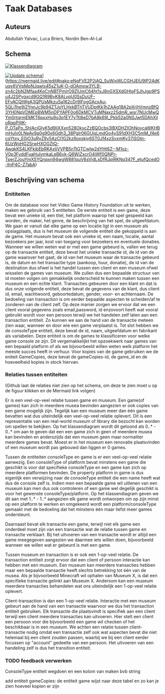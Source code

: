 # Taak Databases
## Auteurs
Abdullah Yalvac,
Luca Briers,
Nordin Ben-Al-Lal

## Schema  

[![Klassendiagram](https://mermaid.ink/img/pako:eNqFVNFu2yAU_RXE45RExW7q1Jr2sLTdyzpNa142WZqouUnRbLAAd8ui_PuusR1jR-nih8Dhcjj33AsHmmsBNKV5wa29k3xneJkpIQ3kTmpFPm4y5dfIJ14COWSK4O-zVjtCdoj8lKKFnpyRCDrpCgiCcq2sLmCzr85CBbxCoSswI3QHysAkzuZGVo2cFr_jDoiBAriFZtyiUjnCd7BuxMqtzHm74djrf6wt1OU4g9JjU2EK8xoBhe7Z-oNepZVOG_sVzHfgXQbbQnNHQDnDVQ4PACEstPIclnhNvaoNxlreeh1KcwN-kucXRqZ7ZJKEdyfYPjh0rzD_YKUpSsCDPjvZivRkgcp1ITGtsXe5x6beESi5LMZQhRS_tQn1kWdp3MsgrQ_F6otJQ5yXg2ylse6Lh0_lXQ-NNtL5RgOeEZdc1Vv0pjYTDVwYsPZBm29QcdlAlzoxMK25MGtdSbCHSf1a9EJdkcFftYyyjJL38_kHHF4tFu9wNlCegrqVcVzb65kKTUG-USgbKDMVtuGlg8-ixnTBsf-L69qJNF41H53REgw2jsCXyJuVUfcCeCRNcSi4-ZVRdAbjeO30017lNN3ywsKM1pVA47uX64RWXP3QGufO1O2Upgf6h6bsOl5cJfEyumHsesWSKJnRPU3nq8UySaJbdhvfxIyt2HFG_3oCtmDLiEXJikW4N07ieEZBNJf_sXs5m79ex71f6WQc_wG56cPO?type=png)](https://mermaid.live/edit#pako:eNqFVNFu2yAU_RXE45RExW7q1Jr2sLTdyzpNa142WZqouUnRbLAAd8ui_PuusR1jR-nih8Dhcjj33AsHmmsBNKV5wa29k3xneJkpIQ3kTmpFPm4y5dfIJ14COWSK4O-zVjtCdoj8lKKFnpyRCDrpCgiCcq2sLmCzr85CBbxCoSswI3QHysAkzuZGVo2cFr_jDoiBAriFZtyiUjnCd7BuxMqtzHm74djrf6wt1OU4g9JjU2EK8xoBhe7Z-oNepZVOG_sVzHfgXQbbQnNHQDnDVQ4PACEstPIclnhNvaoNxlreeh1KcwN-kucXRqZ7ZJKEdyfYPjh0rzD_YKUpSsCDPjvZivRkgcp1ITGtsXe5x6beESi5LMZQhRS_tQn1kWdp3MsgrQ_F6otJQ5yXg2ylse6Lh0_lXQ-NNtL5RgOeEZdc1Vv0pjYTDVwYsPZBm29QcdlAlzoxMK25MGtdSbCHSf1a9EJdkcFftYyyjJL38_kHHF4tFu9wNlCegrqVcVzb65kKTUG-USgbKDMVtuGlg8-ixnTBsf-L69qJNF41H53REgw2jsCXyJuVUfcCeCRNcSi4-ZVRdAbjeO30017lNN3ywsKM1pVA47uX64RWXP3QGufO1O2Upgf6h6bsOl5cJfEyumHsesWSKJnRPU3nq8UySaJbdhvfxIyt2HFG_3oCtmDLiEXJikW4N07ieEZBNJf_sXs5m79ex71f6WQc_wG56cPO)

[![Update schema](https://mermaid.ink/img/pako:eNqFVE2PmzAU_CuWj1U2giYBgqoemv24dKuqm0srpMqFR9YS2Mg2226j_Pc-DASbtE04xIyH8Xjes480lwXQlOYV0_qWs4NidSYKriA3XAryYZ8JO0ceWA3kmAmCv49SHAg5IPKdFz30ZBRH0HBTgUPKpdCygv1rc0Et4AUq2YDy0AMIBTOezhVvOjs9fssMEAUVMA3duEe5MIQdYNeZ5SXPWf_BKRPjDh5bDW3t76G22NyawJ15QCVHvXGpF665kUp_BvUV2LCHspLMEBBGMZHDPYALF1JYDU08V3vkatan7VozE36210dacVzBx7pS7GTDwYdnu7PBObpTeHcCg3Fmuno5OlgCw3v3Vsyxv7Nu_FBnDocMCdSMVz7UoMRPqVx_5AdX5nmyNlKxMYpZr1zWiZRcafPJwqezxakHPZ__6c0L4ZqJtsRsWjXzwAoFWt9L9QUaxjvoX03qhPYwlut4vYbeKftrZ6CwPZwZDTNK3t3cvMdhsFy-wbfzSj3HDqdZn9ufj0y4eaGmRw0n2Uy4rXtl8RnV13TWvsYb2o10WXYPXdAaFDZWgZeYTTOj5hnQHU1xWEDJ2spkFFNCKmuNfHoVOU1LVmlY0LYpsDbDvXdGGya-SYnvRrX9K02P9BdNwyhZbrfrIIrDTbyKo2hBX2maxMvkbRCto00QJsF2FZ0W9Lf9PljGyXqzjldJstmsonC7XlAounvjcbh2u7_Rxp2dGVyc_gANrtnQ?type=png)](https://mermaid.live/edit#pako:eNqFVE2PmzAU_CuWj1U2giYBgqoemv24dKuqm0srpMqFR9YS2Mg2226j_Pc-DASbtE04xIyH8Xjes480lwXQlOYV0_qWs4NidSYKriA3XAryYZ8JO0ceWA3kmAmCv49SHAg5IPKdFz30ZBRH0HBTgUPKpdCygv1rc0Et4AUq2YDy0AMIBTOezhVvOjs9fssMEAUVMA3duEe5MIQdYNeZ5SXPWf_BKRPjDh5bDW3t76G22NyawJ15QCVHvXGpF665kUp_BvUV2LCHspLMEBBGMZHDPYALF1JYDU08V3vkatan7VozE36210dacVzBx7pS7GTDwYdnu7PBObpTeHcCg3Fmuno5OlgCw3v3Vsyxv7Nu_FBnDocMCdSMVz7UoMRPqVx_5AdX5nmyNlKxMYpZr1zWiZRcafPJwqezxakHPZ__6c0L4ZqJtsRsWjXzwAoFWt9L9QUaxjvoX03qhPYwlut4vYbeKftrZ6CwPZwZDTNK3t3cvMdhsFy-wbfzSj3HDqdZn9ufj0y4eaGmRw0n2Uy4rXtl8RnV13TWvsYb2o10WXYPXdAaFDZWgZeYTTOj5hnQHU1xWEDJ2spkFFNCKmuNfHoVOU1LVmlY0LYpsDbDvXdGGya-SYnvRrX9K02P9BdNwyhZbrfrIIrDTbyKo2hBX2maxMvkbRCto00QJsF2FZ0W9Lf9PljGyXqzjldJstmsonC7XlAounvjcbh2u7_Rxp2dGVyc_gANrtnQ)](https://mermaid.live/edit#pako:eNqFVE2P2jAQ_SuWjxWLCGHJElU9lP24dKuqy6VVpMpNJqwlx45sZ1uK-O-dOAmxw3YLB-zn4c2bN2Mfaa4KoCnNBTPmlrO9ZlUmC64ht1xJ8nGXSXdGHlgF5JhJgp9PSu4J2SPygxcd9GQ1R9ByK8ALypU0SsDuUF-EFvACQtWgA3QPUsMkzuSa162cDr9lFogGAcxAu-5QLi1he9i2YnnJc9b94ZTJoYLHxkBThTVUDptKk1hZAAg18A2pXrjhVmnzBfQ3YH0NpVDMEpBWM5nDPYAPF0o6DkMCVTuMNaxz25dmR_wsr7NUcMwQYm0rtqrmEMKT6pxxHu9o3p1EY7yTtl8eD7bA8k69I_Pkb52a0NSJwt5DAhXjIoRqpPiltK-P_OTaPo_ShlAcjGIyK5d9IiXXxn528OkscZzBQOcbs3lBXDHZlOhNoycaWKHBmHulv0LNeAv9a0g90x6Gdh3_38Pglr06GUjsLmdGo4yS91dXH3C5mM_f4e6cqYtxy_E0jO3uRyZ9v5AzCI1G2kz6oxskjy6ST0Jf4xzSvxmKy37iSGtn-6UzWoHG2SrwHXOGZtQ-AwqkKS4LKFkjbEbRKAxljVVPB5nTtGTCwIw2dYHt6Z--M1oz-V0p3FvddFuaHulvmkaLeB6vk-Q6WiZxcrO4iWf0QNPr-TperZJouYmXSYQnpxn94wgW881quV6sVjdLxDfRJplRKNq347F_etufQcedO-llnP4C-Z7abA)
## Beschrijving van schema
### Enititeiten
Om de database voor het Video Game History Foundation uit te werken, maken we gebruik van 5 entiteiten. De eerste entiteit is een game, deze bevat een unieke id, een titel, het platform waarop het spel gespeeld kan worden, de maker, het genre, de beschrijving van het spel, de uitgeefdatum. We gaan er vanuit dat elke game op een locatie ligt in een museum als opslagplaats, dus is het museum de volgende entiteit die gekoppeld is aan de game. Het museum bevat ook een unieke id, een naam, locatie, aantal bezoekers per jaar, kost van toegang voor bezoekers en eventuele donaties. Wanneer we willen weten wat er met een game gebeurd is, vallen we terug op de transactie entiteit, deze bevat het unieke transactie id, de id van de game waarover het gaat, de id van het museum waar de transactie gebeurd is, de datum en het transactie type (aankoop, huur, donatie), de id van de destination dus ofwel is het handel tussen een client en een museum ofwel wisselen de games van museum. We zullen dus een bepaalde structuur van id moeten volgen om gemakkelijk onderscheid te kunnen maken tussen een museum en een echte klant. Transacties gebeuren door een klant en dat is dus onze volgende entiteit, deze bevat de gegevens van de klant, dus client id, email, wachtwoord, geboortedatum, gender, voor- en achternaam. De bedoeling van transaction is om eerder bepaalde aspecten te scheiden/af te zonderen van de client zelf. Op deze manier zorgen we ervoor dat we een client vooral gegevens zoals email,password, id enzovoort heeft wat vooral gebruikt wordt voor een persoon terwijl we het handelen zelf laten aan een transaction entiteit. Zo kunnen we aan de hand van de transactie meteen zien waar, wanneer en door wie een game verplaatst is. Tot slot hebben we de consoleType entiteit, deze bevat de id, naam, uitgeefdatum en fabrikant als variabelen. Deze entiteit is om de games te klassificeren voor welke game console ze zijn. Dit vergemakkelijkt het opzoekwerk naar games van een bepaald platform of als we bijvoorbeeld willen weten welk platform het meeste succes heeft in verhuur. Voor kopies van de game gebruiken we de eniteit GameCopies, deze bevat de gameCopies-id, de game_id en de hoeveelheid kopies in stock hiervan.

### Relaties tussen entiteiten 
(Github laat de relaties niet zien op het schema, om deze te zien moet u op de figuur klikken en de Mermaid link volgen)

Er is een veel-op-veel relatie tussen game en museum. Een game(of games) kan zich in meerdere musea bevinden aangezien er ook copies van een game mogelijk zijn. Tegelijk kan een museum meer dan één game bevatten wat dus uiteindelijk een veel-op-veel relatie oplevert. Dit is een representatie van een real-world museum of library die bezocht kan worden om spellen te bekijken. Op het klassendiagram wordt dit getoond als 0..* - 0..* om aan te geven dat een een game zich in geen of meerdere musea kan bevinden en anderszijds dat een museum geen maar normaliter meerdere games bevat. Moest er in het museum een renovatie plaatsvinden of een museum wordt pas gebouwd dan liggen er 0 games.

Tussen de entiteiten consoleType en game is er een veel-op-veel relatie aanwezig. Een consoleType of platform bevat minstens een game die geschikt is voor dat specifieke consoleType en een game kan zich op meerdere platformen bevinden. De property platform in game is dus eigenlijk een verwijzing naar de consoleType entiteit die een name heeft wat dus de console zelf is. Indien men een bepaalde game wil uitlenen van een museum kan men dus ook controleren of een game wel degelijk geschikt is voor het gewenste consoleType/platform. Op het klassendiagram geven we dit aan met 1..* - 1..* aangezien elk game wordt ontworpen om op zijn minst op een platform te werken en omgekeerd wordt een platform/consoleType gemaakt met de bedoeling dat het minstens één maar liefst meer games ondersteunt.

Daarnaast bevat elk transactie een game, terwijl niet elk game een onderdeel moet zijn van een transactie wat de relatie tussen game en transactie verklaart. Bij het uitvoeren van een transactie wordt er altijd een game meegegeven aangezien we daarmee iets willen doen, bijvoorbeeld wanneer we willen wat er gebeurd is met een game.

Tussen museum en transaction is er ook een 1-op-veel relatie. De transaction entiteit zorgt ervoor dat een client of persoon interactie kan hebben met een museum. Een museum kan meerdere transacties hebben maar een bepaalde transactie heeft slechts betrekking tot één van de musea. Als je bijvoorbeeld Minecraft wil ophalen van Museum X, is dat een specifieke transactie gelinkt aan Museum X. Andersom kan een museum meerdere transacties behandelen wat ons uiteindelijk een 1-op-veel relatie oplevert. 

Client-transaction is dan een 1-op-veel relatie. Interactie met een museum gebeurt aan de hand van een transactie waarvoor we dus het transaction entiteit gebruiken. Elk transactie die plaatsvindt is specifiek aan een client terwijl een client meerdere transacties kan uitvoeren. Hier stelt een client een persoon voor die bijvoorbeeld een game wil checken of het beschikbaar is in een museum. We achten een relatie tussen client-transactie nodig omdat een transactie zelf ook wat aspecten bevat die niet helemaal bij een client zouden passen, waarbij we bij een client eerder focussen op "account" gedeelte van een persoon. Het uitvoeren van een handeling zelf is dus het transition entiteit.


### TODO feedback verwerken

ConsoleType entiteit wegdoen en een kolom van maken bvb string

add entiteit gameCopies: de entiteit game wijst naar deze tabel en zo kan je zien hoeveel kopien er zijn

